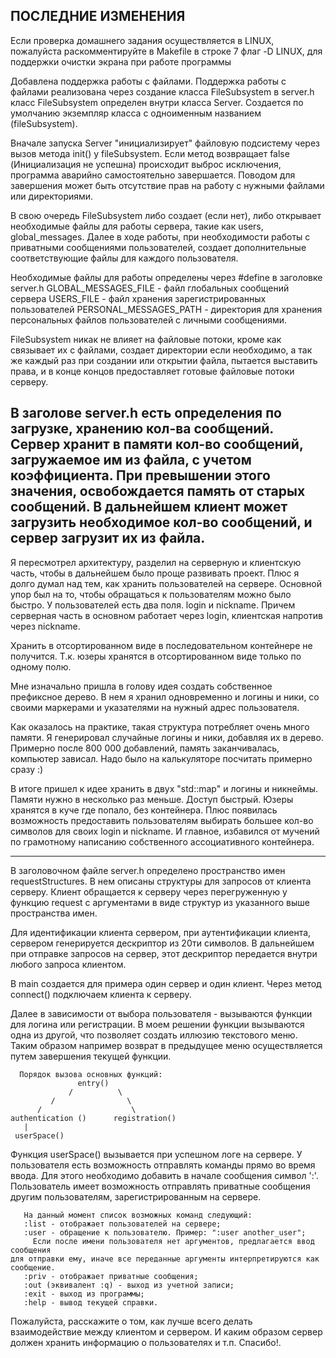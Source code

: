 ПОСЛЕДНИЕ ИЗМЕНЕНИЯ
-------------------------
Если проверка домашнего задания осуществляется в LINUX, пожалуйста раскомментируйте
в Makefile в строке 7 флаг -D LINUX, для поддержки очистки экрана при работе программы


Добавлена поддержка работы с файлами.
Поддержка работы с файлами реализована через создание класса FileSubsystem в server.h
класс FileSubsystem определен внутри класса Server. Создается по умолчанию экземпляр
класса с одноименным названием (fileSubsystem).

Вначале запуска Server "инициализирует" файловую подсистему через вызов метода init() y
fileSubsystem. Если метод возвращает false (Инициализация не успешна) происходит выброс
исключения, программа аварийно самостоятельно завершается.
Поводом для завершения может быть отсутствие прав на работу с нужными файлами или
директориями.

В свою очередь FileSubsystem либо создает (если нет), либо открывает необходимые файлы для
работы сервера, такие как users, global_messages. Далее в ходе работы, при необходимости
работы с приватными сообщениями пользователей, создает дополнительные соответствующие файлы
для каждого пользователя.

Необходимые файлы для работы определены через #define в заголовке server.h
GLOBAL_MESSAGES_FILE - файл глобальных сообщений сервера
USERS_FILE - файл хранения зарегистрированных пользователей
PERSONAL_MESSAGES_PATH - директория для хранения персональных файлов пользователей с личными
сообщениями.

FileSubsystem никак не влияет на файловые потоки, кроме как связывает их с файлами, создает
директории если необходимо, а так же каждый раз при создании или открытии файла, пытается
выставить права, и в конце концов предоставляет готовые файловые потоки серверу.

В заголове server.h есть определения по загрузке, хранению кол-ва сообщений.
Сервер хранит в памяти кол-во сообщений, загружаемое им из файла, с учетом коэффициента.
При превышении этого значения, освобождается память от старых сообщений.
В дальнейшем клиент может загрузить необходимое кол-во сообщений, и сервер загрузит их
из файла.
-----------------------------

Я пересмотрел архитектуру, разделил на серверную и клиентскую часть, чтобы в дальнейшем
было проще развивать проект.
    Плюс я долго думал над тем, как хранить пользователей на сервере.
    Основной упор был на то, чтобы обращаться к пользователям можно было быстро.
    У пользователей есть два поля. login и nickname.
    Причем серверная часть в основном работает через login, клиентская напротив через nickname.

Хранить в отсортированном виде в последовательном контейнере не получится. Т.к. юзеры хранятся
в отсортированном виде только по одному полю.

Мне изначально пришла в голову идея создать собственное префиксное дерево.
В нем я хранил одновременно и логины и ники, со своими маркерами и указателями на нужный адрес
пользователя.

Как оказалось на практике, такая структура потребляет очень много памяти.
Я генерировал случайные логины и ники, добавляя их в дерево. Примерно после 800 000 добавлений,
память заканчивалась, компьютер зависал. Надо было на калькуляторе посчитать примерно сразу :)

В итоге пришел к идее хранить в двух "std::map" и логины и никнеймы. Памяти нужно в несколько раз
меньше. Доступ быстрый. Юзеры хранятся в куче где попало, без контейнера. Плюс появилась возможность
предоставить пользователям выбирать большее кол-во символов для своих login и nickname. И главное, избавился
от мучений по грамотному написанию собственного ассоциативного контейнера.



-------
В заголовочном файле server.h определено пространство имен requestStructures.
В нем описаны структуры  для запросов от клиента серверу.
Клиент обращается к серверу через перегруженную у функцию request с аргументами в виде структур из
указанного выше пространства имен.


Для идентификации клиента сервером, при аутентификации клиента,
сервером генерируется дескриптор из 20ти символов.
В дальнейшем при отправке запросов на сервер, этот дескриптор передается внутри любого запроса клиентом.

В main создается для примера один сервер и один клиент. Через метод connect() подключаем клиента к серверу.

Далее в зависимости от выбора пользователя - вызываются функции для логина
или регистрации.
В моем решении функции вызываются одна из другой, что позволяет создать
иллюзию текстового меню.
Таким образом например возврат в предыдущее меню осуществляется путем
завершения текущей функции.

      Порядок вызова основных функций:
                   entry()
                 /          \
             /                \
          /                    \
    authentication ()      registration()
       |
     userSpace()

   Функция userSpace() вызывается при успешном логе на сервере.
   У пользователя есть возможность отправлять команды прямо во время ввода.
  Для этого необходимо добавить в начале сообщения символ ':'.
   Пользователь имеет возможность отправлять приватные сообщения другим пользователям,
зарегистрированным на сервере.

       На данный момент список возможных команд следующий:
       :list - отображает пользователей на сервере;
       :user - обращение к пользователю. Пример: ":user another_user";
         Если после имени пользователя нет аргументов, предлагается ввод сообщения
    для отправки ему, иначе все переданные аргументы интерпретируются как сообщение.
       :priv - отображает приватные сообщения;
       :out (эквивалент :q) - выход из учетной записи;
       :exit - выход из программы;
       :help - вывод текущей справки.



Пожалуйста, расскажите о том, как лучше всего делать взаимодействие между клиентом и сервером.
И каким образом сервер должен хранить информацию о пользователях и т.п.
Спасибо!.
